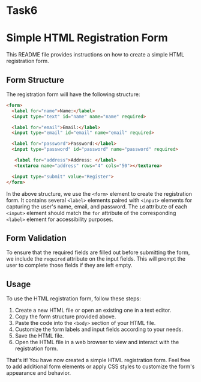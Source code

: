 # Task6
# Simple HTML Registration Form

This README file provides instructions on how to create a simple HTML registration form.

## Form Structure

The registration form will have the following structure:

```html
<form>
  <label for="name">Name:</label>
  <input type="text" id="name" name="name" required>

  <label for="email">Email:</label>
  <input type="email" id="email" name="email" required>

  <label for="password">Password:</label>
  <input type="password" id="password" name="password" required>

   <label for="address">Address: </label>
   <textarea name="address" rows="4" cols="50"></textarea>

  <input type="submit" value="Register">
</form>
```

In the above structure, we use the `<form>` element to create the registration form. It contains several `<label>` elements paired with `<input>` elements for capturing the user's name, email, and password. The `id` attribute of each `<input>` element should match the `for` attribute of the corresponding `<label>` element for accessibility purposes.

## Form Validation

To ensure that the required fields are filled out before submitting the form, we include the `required` attribute on the input fields. This will prompt the user to complete those fields if they are left empty.

## Usage

To use the HTML registration form, follow these steps:

1. Create a new HTML file or open an existing one in a text editor.
2. Copy the form structure provided above.
3. Paste the code into the `<body>` section of your HTML file.
4. Customize the form labels and input fields according to your needs.
5. Save the HTML file.
6. Open the HTML file in a web browser to view and interact with the registration form.

That's it! You have now created a simple HTML registration form. Feel free to add additional form elements or apply CSS styles to customize the form's appearance and behavior.
